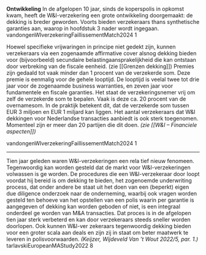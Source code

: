 **Ontwikkeling** In de afgelopen 10 jaar, sinds de koperspolis in opkomst kwam, heeft de W&I-verzekering een grote ontwikkeling doorgemaakt: de dekking is breder geworden. Voorts bieden verzekeraars thans synthetische garanties aan, waarop in hoofdstuk 3 nader wordt ingegaan. vandongenWIverzekeringFaillissementMatch2024 1

Hoewel specifieke vrijwaringen in principe niet gedekt zijn, kunnen verzekeraars via een zogenaamde affirmative cover alsnog dekking bieden voor (bijvoorbeeld) secundaire belastingaansprakelijkheid die kan ontstaan door verbreking van de fiscale eenheid. (zie [[Grenzen dekking]]) Premies zijn gedaald tot vaak minder dan 1 procent van de verzekerde som. Deze premie is eenmalig voor de gehele looptijd. De looptijd is veelal twee tot drie jaar voor de zogenaamde business warranties, en zeven jaar voor fundamentele en fiscale garanties. Het staat de verzekeringsnemer vrij om zelf de verzekerde som te bepalen. Vaak is deze ca. 20 procent van de overnamesom. In de praktijk betekent dit, dat de verzekerde  som tussen EUR 3 miljoen en EUR 1 miljard kan liggen. Het aantal verzekeraars dat W&I dekkingen voor Nederlandse transacties aanbiedt is ook sterk toegenomen. Momenteel zijn er meer dan 20 partijen die dit doen.  *(zie [[W&I – Financiele aspecten]])*

vandongenWIverzekeringFaillissementMatch2024 1

---

Tien jaar geleden waren W&I-verzekeringen een rela tief nieuw fenomeen. Tegenwoordig kan worden gesteld dat de markt voor W&I-verzekeringen volwassen is ge worden. De procedures die een W&I-verzekeraar door loopt voordat hij bereid is om dekking te bieden, het zogenoemde underwriting process, dat onder andere be staat uit het doen van een (beperkt) eigen due diligence onderzoek naar de onderneming, waarbij ook vragen worden gesteld ten behoeve van het opstellen van een polis waarin per garantie is aangegeven of dekking kan worden geboden of niet, is een integraal onderdeel ge worden van M&A transacties. Dat proces is in de afgelopen tien jaar sterk verbeterd en kan door verzekeraars steeds sneller worden doorlopen. Ook kunnen W&I-ver zekeraars tegenwoordig dekking bieden voor een groter scala aan deals en zijn zij in staat om beter maatwerk te leveren in polisvoorwaarden. *(Keijzer, Wijdeveld Van ’t Wout 2022/5, par. 1.)* tarlavskiEuropeanMAStudy2022  8